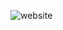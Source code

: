 ![website](https://github.com/DylanTippett/LinuxGoblins/assets/144135847/65870147-bad1-49f2-883c-83fb98db530b)
